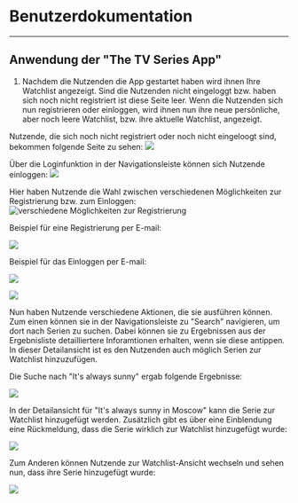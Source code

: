 
# Benutzerdokumentation

---

## Anwendung der "The TV Series App"

1. Nachdem die Nutzenden die App gestartet haben wird ihnen Ihre Watchlist angezeigt. Sind die Nutzenden nicht eingeloggt bzw. haben sich noch nicht registriert ist diese Seite leer. Wenn die Nutzenden sich nun registrieren oder einloggen, wird ihnen nun ihre neue persönliche, aber noch leere Watchlist, bzw. ihre aktuelle Watchlist, angezeigt.

Nutzende, die sich noch nicht registriert oder noch nicht eingeloogt sind, bekommen folgende Seite zu sehen:
![](https://media.discordapp.net/attachments/402801501866688512/420679133346005003/Screenshot_20180306-211542.jpg?width=380&height=676)

Über die Loginfunktion in der Navigationsleiste können sich Nutzende einloggen:
![](https://media.discordapp.net/attachments/402801501866688512/420679136449658881/Screenshot_20180306-211546.jpg?width=380&height=676)

Hier haben Nutzende die Wahl zwischen verschiedenen Möglichkeiten zur Registrierung bzw. zum Einloggen:
![verschiedene Möglichkeiten zur Registrierung](https://media.discordapp.net/attachments/402801501866688512/420679146386227220/Screenshot_20180306-211730.jpg?width=380&height=676)


Beispiel für eine Registrierung per E-mail:

![](https://media.discordapp.net/attachments/402801501866688512/420679148567003136/Screenshot_20180306-211814.jpg?width=380&height=676)


Beispiel für das Einloggen per E-mail:

![](https://media.discordapp.net/attachments/402801501866688512/420679147430346763/Screenshot_20180306-211759.jpg?width=380&height=676)

![](https://media.discordapp.net/attachments/402801501866688512/420679243345952788/Screenshot_20180306-212624.jpg?width=380&height=676)

Nun haben Nutzende verschiedene Aktionen, die sie ausführen können. Zum einen können sie in der Navigationsleiste zu "Search" navigieren, um dort nach Serien zu suchen. Dabei können sie zu Ergebnissen aus der Ergebnisliste detailliertere Inforamtionen erhalten, wenn sie diese antippen. In dieser Detailansicht ist es den Nutzenden auch möglich Serien zur Watchlist hinzuzufügen.

Die Suche nach "It's always sunny" ergab folgende Ergebnisse:

![](https://media.discordapp.net/attachments/402801501866688512/420679131374551041/Screenshot_20180306-173349.jpg?width=380&height=676)

In der Detailansicht für "It's always sunny in Moscow" kann die Serie zur Watchlist hinzugefügt werden. Zusätzlich gibt es über eine Einblendung eine Rückmeldung, dass die Serie wirklich zur Watchlist hinzugefügt wurde:

![](https://media.discordapp.net/attachments/402801501866688512/420679145828253696/Screenshot_20180306-211659.jpg?width=380&height=676)

Zum Anderen können Nutzende zur Watchlist-Ansicht wechseln und sehen nun, dass ihre Serie hinzugefügt wurde:

![](https://media.discordapp.net/attachments/402801501866688512/420679285519417345/Screenshot_20180306-211901.jpg?width=380&height=676)




